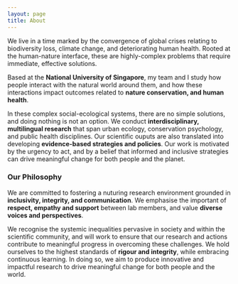 ```yaml
---
layout: page
title: About 
---
```


We live in a time marked by the convergence of global crises relating to biodiversity loss, climate change, and deteriorating human health. Rooted at the human-nature interface, these are highly-complex problems that require immediate, effective solutions.

Based at the **National University of Singapore**, my team and I study how people interact with the natural world around them, and how these interactions impact outcomes related to **nature conservation, and human health**. 

In these complex social-ecological systems, there are no simple solutions, and doing nothing is not an option. We conduct **interdisciplinary, multilingual research** that span urban ecology, conservation psychology, and public health disciplines. Our scientific ouputs are also translated into developing **evidence-based strategies and policies**. Our work is motivated by the urgency to act, and by a belief that informed and inclusive strategies can drive meaningful change for both people and the planet.


### Our Philosophy

We are committed to fostering a nuturing research environment grounded in **inclusivity, integrity, and communication**. We emphasise the important of **respect, empathy and support** between lab members, and value **diverse voices and perspectives**.

We recognise the systemic inequalities pervasive in society and within the scientific community, and will work to ensure that our research and actions contribute to meaningful progress in overcoming these challenges. We hold ourselves to the highest standards of **rigour and integrity**, while embracing continuous learning. In doing so, we aim to produce innovative and impactful research to drive meaningful change for both people and the world. 

